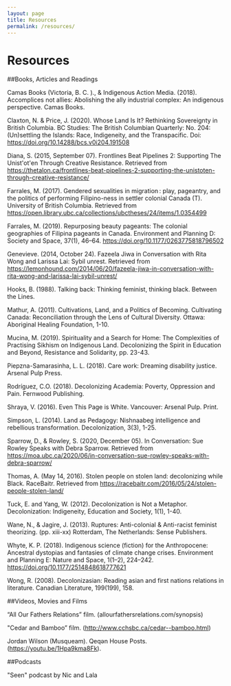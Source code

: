```yaml
---
layout: page
title: Resources
permalink: /resources/
---
```


# Resources

##Books, Articles and Readings

Camas Books (Victoria, B. C. )., & Indigenous Action Media. (2018). Accomplices not allies: Abolishing the ally industrial complex: An indigenous perspective. Camas Books.

Claxton, N. & Price, J. (2020). Whose Land Is It? Rethinking Sovereignty in British Columbia. BC Studies: The British Columbian Quarterly: No. 204: (Un)settling the Islands: Race, Indigeneity, and the Transpacific. Doi: https://doi.org/10.14288/bcs.v0i204.191508

Diana, S. (2015, September 07). Frontlines Beat Pipelines 2: Supporting The Unist'ot'en Through Creative Resistance. Retrieved from https://thetalon.ca/frontlines-beat-pipelines-2-supporting-the-unistoten-through-creative-resistance/

Farrales, M. (2017). Gendered sexualities in migration : play, pageantry, and the politics of performing Filipino-ness in settler colonial Canada (T). University of British Columbia. Retrieved from https://open.library.ubc.ca/collections/ubctheses/24/items/1.0354499

Farrales, M. (2019). Repurposing beauty pageants: The colonial geographies of Filipina pageants in Canada. Environment and Planning D: Society and Space, 37(1), 46–64. https://doi.org/10.1177/0263775818796502

Genevieve. (2014, October 24). Fazeela Jiwa in Conversation with Rita Wong and Larissa Lai: Sybil unrest. Retrieved from https://lemonhound.com/2014/06/20/fazeela-jiwa-in-conversation-with-rita-wong-and-larissa-lai-sybil-unrest/

Hooks, B. (1988). Talking back: Thinking feminist, thinking black. Between the Lines.

Mathur, A. (2011). Cultivations, Land, and a Politics of Becoming. Cultivating Canada: Reconciliation through the Lens of Cultural Diversity. Ottawa: Aboriginal Healing Foundation, 1-10.

Mucina, M. (2019). Spirituality and a Search for Home: The Complexities of Practising Sikhism on Indigenous Land. Decolonizing the Spirit in Education and Beyond, Resistance and Solidarity, pp. 23-43.

Piepzna-Samarasinha, L. L. (2018). Care work: Dreaming disability justice. Arsenal Pulp Press.

Rodríguez, C.O. (2018). Decolonizing Academia: Poverty, Oppression and Pain. Fernwood Publishing.

Shraya, V. (2016). Even This Page is White. Vancouver: Arsenal Pulp. Print.

Simpson, L. (2014). Land as Pedagogy: Nishnaabeg intelligence and rebellious transformation. Decolonization, 3(3), 1-25.

Sparrow, D., & Rowley, S. (2020, December 05). In Conversation: Sue Rowley Speaks with Debra Sparrow. Retrieved from https://moa.ubc.ca/2020/06/in-conversation-sue-rowley-speaks-with-debra-sparrow/

Thomas, A. (May 14, 2016). Stolen people on stolen land: decolonizing while Black. RaceBaitr. Retrieved from https://racebaitr.com/2016/05/24/stolen-people-stolen-land/

Tuck, E. and Yang, W. (2012). Decolonization is Not a Metaphor. Decolonization: Indigeneity, Education and Society, 1(1), 1-40.

Wane, N., & Jagire, J. (2013). Ruptures: Anti-colonial & Anti-racist feminist theorizing. (pp. xiii-xx) Rotterdam, The Netherlands: Sense Publishers.

Whyte, K. P. (2018). Indigenous science (fiction) for the Anthropocene: Ancestral dystopias and fantasies of climate change crises. Environment and Planning E: Nature and Space, 1(1–2), 224–242. https://doi.org/10.1177/2514848618777621

Wong, R. (2008). Decolonizasian: Reading asian and first nations relations in literature. Canadian Literature, 199(199), 158.

##Videos, Movies and Films

“All Our Fathers Relations” film. (allourfathersrelations.com/synopsis)

"Cedar and Bamboo” film. (http://www.cchsbc.ca/cedar--bamboo.html)

Jordan Wilson (Musqueam). Qeqən House Posts. (https://youtu.be/1Hpa9kma8Fk).

##Podcasts

"Seen" podcast by Nic and Lala


